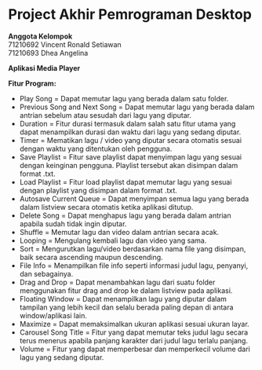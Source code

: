 # Project Akhir Pemrograman Desktop

<b>Anggota Kelompok </b> <br>
71210692 Vincent Ronald Setiawan <br>
71210693 Dhea Angelina <br>

<b>Aplikasi Media Player</b> <br>

<b>Fitur Program:</b>
* Play Song = Dapat memutar lagu yang berada dalam satu folder.
* Previous Song and Next Song = Dapat memutar lagu yang berada dalam antrian sebelum atau sesudah dari lagu yang diputar.
* Duration = Fitur durasi termasuk dalam salah satu fitur utama yang dapat menampilkan durasi dan waktu dari lagu yang sedang diputar.
* Timer = Mematikan lagu / video yang diputar secara otomatis sesuai dengan waktu yang ditentukan oleh pengguna.
* Save Playlist = Fitur save playlist dapat menyimpan lagu yang sesuai dengan keinginan pengguna. Playlist tersebut akan disimpan dalam format .txt.
* Load Playlist = Fitur load playlist dapat memutar lagu yang sesuai dengan playlist yang disimpan dalam format .txt.
* Autosave Current Queue = Dapat menyimpan semua lagu yang berada dalam listview secara otomatis ketika aplikasi ditutup.
* Delete Song = Dapat menghapus lagu yang berada dalam antrian apabila sudah tidak ingin diputar.
* Shuffle = Memutar lagu dan video dalam antrian secara acak.
* Looping = Mengulang kembali lagu dan video yang sama.
* Sort = Mengurutkan lagu/video berdasarkan nama file yang disimpan, baik secara ascending maupun descending.
* File Info = Menampilkan file info seperti informasi judul lagu, penyanyi, dan sebagainya.
* Drag and Drop = Dapat menambahkan lagu dari suatu folder menggunakan fitur drag and drop ke dalam listview pada aplikasi.
* Floating Window = Dapat menampilkan lagu yang diputar dalam tampilan yang lebih kecil dan selalu berada paling depan di antara window/aplikasi lain.
* Maximize = Dapat memaksimalkan ukuran aplikasi sesuai ukuran layar.
* Carousel Song Title = Fitur yang dapat memutar teks judul lagu secara terus menerus apabila panjang karakter dari judul lagu terlalu panjang.
* Volume = Fitur yang dapat memperbesar dan memperkecil volume dari lagu yang sedang diputar.
